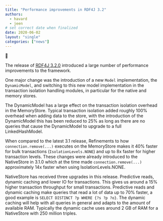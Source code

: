 ```yaml
---
title: "Performance improvements in RDF4J 3.2"
authors:
  - havard
  - jeen
# set correct date when finalized
date: 2020-06-02 
layout: "single"
categories: ["news"]
---
```

<div class="big-emoji">&#x1F680;</div>

The release of [RDF4J 3.2.0](/release-notes/3.2.0/) introduced a large number
of performance improvements to the framework. 

One major change was the introduction of a new `Model` implementation, the
`DynamicModel`, and switching to this new model implementation in the
transaction isolation handling modules, in particular for the native and memory
stores.

The DynamicModel has a large effect on the transaction isolation overhead in
the MemoryStore. Typical transaction isolation added roughly 100% overhead when
adding data to the store, with the introduction of the DynamicModel this has
been reduced to 25% as long as there are no queries that cause the DynamicModel
to upgrade to a full LinkedHashModel.

When compared to the latest 3.1 release, Refinements to how `connection.remove(...)` executes on the MemoryStore makes
it 40% faster for bulk transactions (`IsolationLevels.NONE`) and up to 8x
faster for higher transaction levels. These changes were already introduced to
the NativeStore in 3.1.0 which at the time made `connection.remove(...)`
approximately 14x faster when using IsolationLevels.NONE.

NativeStore has received three upgrades in this release. Predictive reads,
dynamic caching and lower IO for transactions. This gives us around a 15%
higher transaction throughput for small transactions. Predictive reads and
dynamic caching make queries that read a lot of data up to 70% faster, a good
example is `SELECT DISTINCT ?p WHERE {?s ?p ?o}`. The dynamic caching will help
with all queries in general and adapts to the amount of available RAM.
Typically the dynamic cache uses around 2 GB of RAM for a NativeStore with 250
million triples.

<div class="attribution">
</div>

